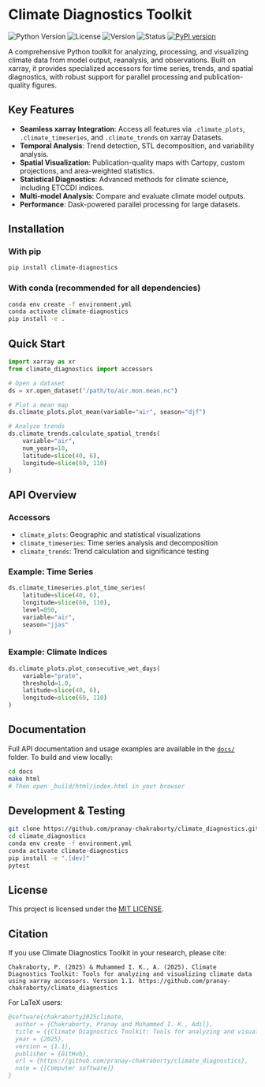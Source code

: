 
# Climate Diagnostics Toolkit

![Python Version](https://img.shields.io/badge/python-3.11+-blue.svg)
![License](https://img.shields.io/badge/license-MIT-green.svg)
![Version](https://img.shields.io/badge/version-1.1-brightgreen.svg)
![Status](https://img.shields.io/badge/status-alpha-orange.svg)
[![PyPI version](https://img.shields.io/pypi/v/climate_diagnostics.svg)](https://pypi.org/project/climate_diagnostics/)

A comprehensive Python toolkit for analyzing, processing, and visualizing climate data from model output, reanalysis, and observations. Built on xarray, it provides specialized accessors for time series, trends, and spatial diagnostics, with robust support for parallel processing and publication-quality figures.

## Key Features

- **Seamless xarray Integration**: Access all features via `.climate_plots`, `.climate_timeseries`, and `.climate_trends` on xarray Datasets.
- **Temporal Analysis**: Trend detection, STL decomposition, and variability analysis.
- **Spatial Visualization**: Publication-quality maps with Cartopy, custom projections, and area-weighted statistics.
- **Statistical Diagnostics**: Advanced methods for climate science, including ETCCDI indices.
- **Multi-model Analysis**: Compare and evaluate climate model outputs.
- **Performance**: Dask-powered parallel processing for large datasets.

## Installation

### With pip
```bash
pip install climate-diagnostics
```

### With conda (recommended for all dependencies)
```bash
conda env create -f environment.yml
conda activate climate-diagnostics
pip install -e .
```

## Quick Start

```python
import xarray as xr
from climate_diagnostics import accessors

# Open a dataset
ds = xr.open_dataset("/path/to/air.mon.mean.nc")

# Plot a mean map
ds.climate_plots.plot_mean(variable="air", season="djf")

# Analyze trends
ds.climate_trends.calculate_spatial_trends(
    variable="air",
    num_years=10,
    latitude=slice(40, 6),
    longitude=slice(60, 110)
)
```

## API Overview

### Accessors

- `climate_plots`: Geographic and statistical visualizations
- `climate_timeseries`: Time series analysis and decomposition
- `climate_trends`: Trend calculation and significance testing

### Example: Time Series
```python
ds.climate_timeseries.plot_time_series(
    latitude=slice(40, 6),
    longitude=slice(60, 110),
    level=850,
    variable="air",
    season="jjas"
)
```

### Example: Climate Indices
```python
ds.climate_plots.plot_consecutive_wet_days(
    variable="prate",
    threshold=1.0,
    latitude=slice(40, 6),
    longitude=slice(60, 110)
)
```

## Documentation

Full API documentation and usage examples are available in the [`docs/`](docs/) folder. To build and view locally:

```bash
cd docs
make html
# Then open _build/html/index.html in your browser
```

## Development & Testing

```bash
git clone https://github.com/pranay-chakraborty/climate_diagnostics.git
cd climate_diagnostics
conda env create -f environment.yml
conda activate climate-diagnostics
pip install -e ".[dev]"
pytest
```

## License

This project is licensed under the [MIT LICENSE](LICENSE).

## Citation

If you use Climate Diagnostics Toolkit in your research, please cite:

```
Chakraborty, P. (2025) & Muhammed I. K., A. (2025). Climate Diagnostics Toolkit: Tools for analyzing and visualizing climate data using xarray accessors. Version 1.1. https://github.com/pranay-chakraborty/climate_diagnostics
```

For LaTeX users:

```bibtex
@software{chakraborty2025climate,
  author = {Chakraborty, Pranay and Muhammed I. K., Adil},
  title = {{Climate Diagnostics Toolkit: Tools for analyzing and visualizing climate data using xarray accessors}},
  year = {2025},
  version = {1.1},
  publisher = {GitHub},
  url = {https://github.com/pranay-chakraborty/climate_diagnostics},
  note = {[Computer software]}
}
```